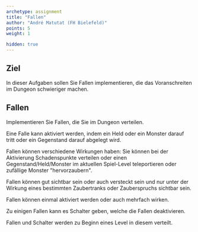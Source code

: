```yaml
---
archetype: assignment
title: "Fallen"
author: "André Matutat (FH Bielefeld)"
points: 5
weight: 1

hidden: true
---
```


## Ziel

In dieser Aufgaben sollen Sie Fallen implementieren, die das Voranschreiten im Dungeon schwieriger machen.

## Fallen

Implementieren Sie Fallen, die Sie im Dungeon verteilen.

Eine Falle kann aktiviert werden, indem ein Held oder ein Monster darauf tritt oder ein
Gegenstand darauf abgelegt wird.

Fallen können verschiedene Wirkungen haben: Sie können bei der Aktivierung Schadenspunkte verteilen oder einen
Gegenstand/Held/Monster im aktuellen Spiel-Level teleportieren oder
zufällige Monster "hervorzaubern".

Fallen können gut sichtbar sein oder auch versteckt sein und nur unter der Wirkung eines bestimmten Zaubertranks
oder Zauberspruchs sichtbar sein.

Fallen können einmal aktiviert werden oder auch mehrfach wirken.

Zu einigen Fallen kann es Schalter geben, welche die Fallen deaktivieren. 

Fallen und Schalter werden zu Beginn eines Level in diesem verteilt.

